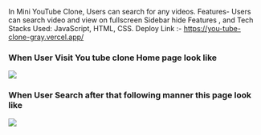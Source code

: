 In Mini YouTube Clone, Users can search for any videos.  Features- Users can search video and view on fullscreen Sidebar hide Features , and Tech Stacks Used: JavaScript, HTML, CSS. Deploy Link :- https://you-tube-clone-gray.vercel.app/
<h3>When User Visit You tube clone Home page look like </h3>
<!-- ![Screenshot (138)](https://user-images.githubusercontent.com/97445870/165686491-aba77a19-1817-4f75-9316-94557bff4a30.png) -->
<img src="https://user-images.githubusercontent.com/97445870/165686491-aba77a19-1817-4f75-9316-94557bff4a30.png"/>
<h3>When User Search after that following manner this page look like </h3>
<!-- ![Screenshot (139)](https://user-images.githubusercontent.com/97445870/165686506-be41004f-94f4-4c40-a15c-d211bd8f18e3.png) -->
<img src="https://user-images.githubusercontent.com/97445870/165686506-be41004f-94f4-4c40-a15c-d211bd8f18e3.png"/>
